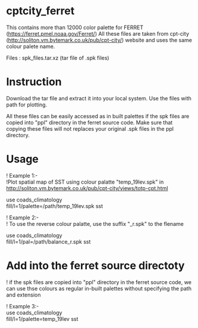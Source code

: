 # cptcity_ferret
This contains more than 12000 color palette for FERRET (https://ferret.pmel.noaa.gov/Ferret/) 
All these files are taken from  cpt-city (http://soliton.vm.bytemark.co.uk/pub/cpt-city/) website and uses the same colour palete name. 

Files : spk_files.tar.xz (tar file of .spk files)

# Instruction  

Download the tar file and extract it into your local system.  Use the files with path for plotting. 


All these files can be easily accessed as in built palettes if the spk files are copied into "ppl" directory in the ferret source code. Make sure that copying  these files will not replaces your original .spk files in the ppl directory.


# Usage 


!       Example 1:- \
!Plot spatial map of SST using colour palatte "temp_19lev.spk" in http://soliton.vm.bytemark.co.uk/pub/cpt-city/views/totp-cpt.html 


use coads_climatology \
fill/l=1/palette=/path/temp_19lev.spk sst  


!           Example 2:-\
! To use the reverse colour palatte, use the suffix "_r.spk"  to the flename 

use coads_climatology \
fill/l=1/pal=/path/balance_r.spk sst 

# Add into the ferret source directoty 
! if the spk files are copied into "ppl" directory in the ferret source code, we can use thse colours as regular in-built palettes without specifying the path and extension 

!           Example 3:- \
use coads_climatology \
fill/l=1/palette=temp_19lev sst  





